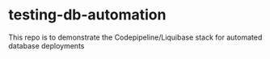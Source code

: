 # testing-db-automation
This repo is to demonstrate the Codepipeline/Liquibase stack for automated database deployments 
